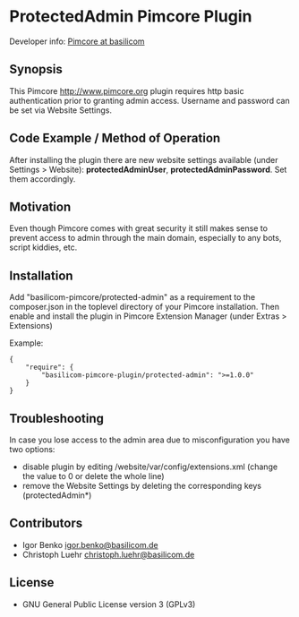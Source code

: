 ProtectedAdmin Pimcore Plugin
================================================
    
Developer info: [Pimcore at basilicom](http://basilicom.de/en/pimcore)

## Synopsis

This Pimcore http://www.pimcore.org plugin requires http basic authentication prior
to granting admin access. Username and password can be set via Website Settings.

## Code Example / Method of Operation

After installing the plugin there are new website settings available (under Settings > Website):
**protectedAdminUser**, **protectedAdminPassword**. Set them accordingly.

## Motivation

Even though Pimcore comes with great security it still makes sense to prevent access to admin through the
main domain, especially to any bots, script kiddies, etc.

## Installation

Add "basilicom-pimcore/protected-admin" as a requirement to the composer.json in the toplevel directory of your Pimcore installation. Then enable and install the plugin in Pimcore Extension Manager (under Extras > Extensions)

Example:

    {
        "require": {
            "basilicom-pimcore-plugin/protected-admin": ">=1.0.0"
        }
    }

## Troubleshooting

In case you lose access to the admin area due to misconfiguration you have two options:
- disable plugin by editing /website/var/config/extensions.xml (change the value to 0 or delete the whole line)
- remove the Website Settings by deleting the corresponding keys (protectedAdmin*)

## Contributors

* Igor Benko igor.benko@basilicom.de
* Christoph Luehr christoph.luehr@basilicom.de


## License

* GNU General Public License version 3 (GPLv3)
